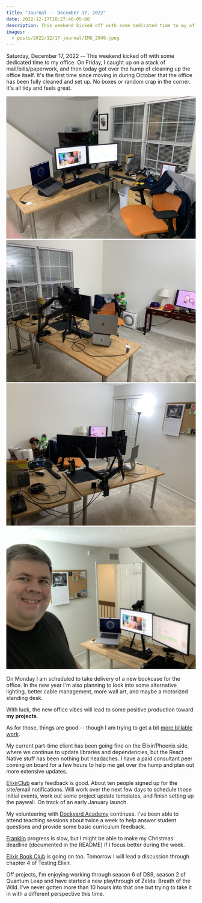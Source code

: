 ```yaml
---
title: "Journal -- December 17, 2022"
date: 2022-12-17T20:27:48-05:00
description: This weekend kicked off with some dedicated time to my office.
images:
  - posts/2022/12/17-journal/IMG_2049.jpeg
---
```


Saturday, December 17, 2022 -- This weekend kicked off with some dedicated time to my office. On Friday, I caught up on a stack of mail/bills/paperwork, and then today got over the hump of cleaning up the office itself. It's the first time since moving in during October that the office has been fully cleaned and set up. No boxes or random crap in the corner. It's all tidy and feels great.

![](IMG_2046.jpeg)
![](IMG_2047.jpeg)
![](IMG_2048.jpeg)
![](IMG_2049.jpeg)

On Monday I am scheduled to take delivery of a new bookcase for the office. In the new year I'm also planning to look into some alternative lighting, better cable management, more wall art, and maybe a motorized standing desk.

With luck, the new office vibes will lead to some positive production toward **my projects**.

As for those, things are good -- though I am trying to get a bit [more billable work](http://mikezornek.com/posts/2022/12/elixir-consulting-availability/).

My current part-time client has been going fine on the Elixir/Phoenix side, where we continue to update libraries and dependencies, but the React Native stuff has been nothing but headaches. I have a paid consultant peer coming on board for a few hours to help me get over the hump and plan out more extensive updates.

[ElixirClub](https://www.elixirclub.org) early feedback is good. About ten people signed up for the site/email notifications. Will work over the next few days to schedule those initial events, work out some project update templates, and finish setting up the paywall. On track of an early January launch.

My volunteering with [Dockyard Academy](https://academy.dockyard.com/) continues. I've been able to attend teaching sessions about twice a week to help answer student questions and provide some basic curriculum feedback.

[Franklin](https://github.com/zorn/franklin) progress is slow, but I might be able to make my Christmas deadline (documented in the README) if I focus better during the week.

[Elixir Book Club](https://elixirbookclub.github.io/website//) is going on too. Tomorrow I will lead a discussion through chapter 4 of Testing Elixir.

Off projects, I'm enjoying working through season 6 of DS9, season 2 of Quantum Leap and have started a new playthrough of Zelda: Breath of the Wild. I've never gotten more than 10 hours into that one but trying to take it in with a different perspective this time.
